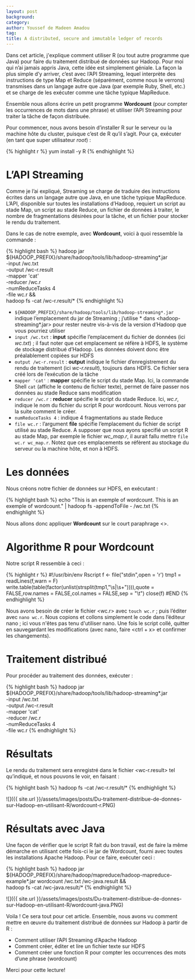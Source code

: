 ```yaml
---
layout: post
background:
category:
author: Youssef de Madeen Amadou
tag:
title: A distributed, secure and immutable ledger of records
---
```


Dans cet article, j'explique comment utiliser R (ou tout autre programme que Java) pour faire du traitement distribué de données sur Hadoop. Pour moi qui n’ai jamais appris Java, cette idée est simplement géniale. La façon la plus simple d’y arriver, c’est avec l’API Streaming, lequel interprète des instructions de type Map et Reduce (séparément, comme nous le verrons) transmises dans un langage autre que Java (par exemple Ruby, Shell, etc.) et se charge de les exécuter comme une tâche typique MapReduce. 
 
Ensemble nous allons écrire un petit programme **Wordcount** (pour compter les occurrences de mots dans une phrase) et utiliser l’API Streaming pour traiter la tâche de façon distribuée.
 
Pour commencer, nous avons besoin d’installer R sur le serveur ou la machine hôte du cluster, puisque c’est de R qu’il s’agit. Pour ça, exécuter (en tant que super utilisateur _root_) : 
 
{% highlight r %}
yum install -y R
{% endhighlight %}
 
# L’API Streaming

Comme je l’ai expliqué, Streaming se charge de traduire des instructions écrites dans un langage autre que Java, en une tâche typique MapReduce. L’API, disponible sur toutes les installations d’Hadoop, requiert un script au stade Map, un script au stade Reduce, un fichier de données à traiter, le nombre de fragmentations désirées pour la tâche, et un fichier pour stocker le rendu du traitement.
 
Dans le cas de notre exemple, avec **Wordcount**, voici à quoi ressemble la commande :
 
{% highlight bash %}
hadoop jar ${HADOOP_PREFIX}/share/hadoop/tools/lib/hadoop-streaming*.jar \
-input /wc.txt \
-output /wc-r.result \
-mapper 'cat' \
-reducer /wc.r \
-numReduceTasks 4 \
-file wc.r && \
hadoop fs -cat /wc-r.result/*
{% endhighlight %}
 

- `${HADOOP_PREFIX}/share/hadoop/tools/lib/hadoop-streaming*.jar` indique l’emplacement du jar de Streaming ; j’utilise * dans <hadoop-streaming*.jar> pour rester neutre vis-à-vis de la version d’Hadoop que vous pourriez utiliser
- `input /wc.txt` : **input** spécifie l’emplacement du fichier de données (ici _wc.txt_) ; il faut noter que cet emplacement se réfère à HDFS, le système de stockage distribué d’Hadoop. Les données doivent donc être préalablement copiées sur HDFS
- `output /wc-r.result` : **output** indique le fichier d’enregistrement du rendu de traitement (ici _wc-r.result_), toujours dans HDFS. Ce fichier sera créé lors de l’exécution de la tâche
- `mapper 'cat'` : **mapper** spécifie le script du stade Map. Ici, la commande Shell `cat` (affiche le contenu de fichier texte), permet de faire passer nos données au stade Reduce sans modification
- `reducer /wc.r` : **reducer** spécifie le script du stade Reduce. Ici, _wc.r_, indique le nom du fichier du script R pour wordcount. Nous verrons par la suite comment le créer.
- `numReduceTasks 4` : indique 4 fragmentations au stade Reduce
- `file wc.r` : l’argument **file** spécifie l’emplacement du fichier de script utilisé au stade Reduce. A supposer que nous ayons specifié un script R au stade Map, par exemple le fichier _wc_map.r_, il aurait fallu mettre `file wc.r wc_map.r`. Notez que ces emplacements se réfèrent au stockage du serveur ou la machine hôte, et non à HDFS.

 
# Les données
Nous créons notre fichier de données sur HDFS, en exécutant :
 
{% highlight bash %}
echo "This is an exemple of wordcount. This is an exemple of wordcount." | hadoop fs -appendToFile - /wc.txt
{% endhighlight %}

Nous allons donc appliquer **Wordcount** sur le court paraphrage <<This is an exemple of wordcount. This is an exemple of wordcount.>>.
 
# Algorithme R pour Wordcount
Notre script R ressemble à ceci :
 
{% highlight r %}
#!/usr/bin/env Rscript
f <- file("stdin",open = 'r')
tmp1 = readLines(f,warn = F)
write.table(table(factor(unlist(strsplit(tmp1,"\s|\s+")))),quote = FALSE,row.names = FALSE,col.names = FALSE,sep = "\t")
close(f)
#END
{% endhighlight %}
 
Nous avons besoin de créer le fichier <wc.r> avec `touch wc.r` ; puis l’éditer avec `nano wc.r`. Nous copions et collons simplement le code dans l’éditeur nano ; ici vous n'êtes pas tenu d'utiliser nano. Une fois le script collé, quitter en sauvegardant les modifications (avec nano, faire <ctrl + x> et confirmer les changements).
 
# Traitement distribué
Pour procéder au traitement des données, exécuter : 
 
{% highlight bash %}
hadoop jar ${HADOOP_PREFIX}/share/hadoop/tools/lib/hadoop-streaming*.jar \
-input /wc.txt \
-output /wc-r.result \
-mapper 'cat' \
-reducer /wc.r \
-numReduceTasks 4 \
-file wc.r
{% endhighlight %}
 
# Résultats
Le rendu du traitement sera enregistré dans le fichier <wc-r.result> tel qu’indiqué, et nous pouvons le voir, en faisant : 
 
{% highlight bash %}
hadoop fs -cat /wc-r.result/*
{% endhighlight %}

![]({{ site.url }}/assets/images/posts/Du-traitement-distribue-de-donnes-sur-Hadoop-en-utilisant-R/wordcount-r.PNG)

# Résultats avec Java
 
Une façon de vérifier que le script R fait du bon travail, est de faire la même démarche en utilisant cette fois-ci le jar de Wordcount, fourni avec toutes les installations Apache Hadoop. Pour ce faire, exécuter ceci :
 
{% highlight bash %}
hadoop jar ${HADOOP_PREFIX}/share/hadoop/mapreduce/hadoop-mapreduce-example*.jar wordcount /wc.txt /wc-java.result && \
hadoop fs -cat /wc-java.result/*
{% endhighlight %}

![]({{ site.url }}/assets/images/posts/Du-traitement-distribue-de-donnes-sur-Hadoop-en-utilisant-R/wordcount-java.PNG)
 
Voila ! Ce sera tout pour cet article. Ensemble, nous avons vu comment mettre en œuvre du traitement distribué de données sur Hadoop à partir de R :

- Comment utiliser l’API Streaming d’Apache Hadoop
- Comment créer, éditer et lire un fichier texte sur HDFS
- Comment créer une fonction R pour compter les occurrences des mots d’une phrase (wordcount)

 
Merci pour cette lecture!
